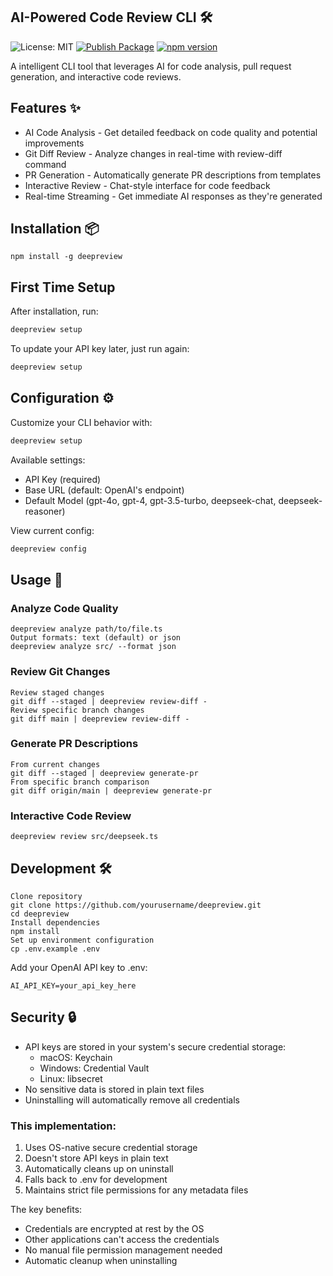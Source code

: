 ## AI-Powered Code Review CLI 🛠️
![License: MIT](https://img.shields.io/badge/License-MIT-yellow.svg)
[![Publish Package](https://github.com/aindong/deepreview/actions/workflows/publish.yml/badge.svg)](https://github.com/aindong/deepreview/actions/workflows/publish.yml)
[![npm version](https://img.shields.io/npm/v/deepreview)](https://www.npmjs.com/package/deepreview)

A intelligent CLI tool that leverages AI for code analysis, pull request generation, and interactive code reviews.

## Features ✨
- AI Code Analysis - Get detailed feedback on code quality and potential improvements
- Git Diff Review - Analyze changes in real-time with review-diff command
- PR Generation - Automatically generate PR descriptions from templates
- Interactive Review - Chat-style interface for code feedback
- Real-time Streaming - Get immediate AI responses as they're generated

## Installation 📦
```
npm install -g deepreview
```

## First Time Setup

After installation, run:
```bash
deepreview setup
```

To update your API key later, just run again:
```bash
deepreview setup
```

## Configuration ⚙️

Customize your CLI behavior with:

```bash
deepreview setup
```

Available settings:
- API Key (required)
- Base URL (default: OpenAI's endpoint)
- Default Model (gpt-4o, gpt-4, gpt-3.5-turbo, deepseek-chat, deepseek-reasoner)

View current config:
```bash
deepreview config
```

## Usage 🚀

### Analyze Code Quality
```
deepreview analyze path/to/file.ts
Output formats: text (default) or json
deepreview analyze src/ --format json
```

### Review Git Changes
```
Review staged changes
git diff --staged | deepreview review-diff -
Review specific branch changes
git diff main | deepreview review-diff -
```

### Generate PR Descriptions
```
From current changes
git diff --staged | deepreview generate-pr
From specific branch comparison
git diff origin/main | deepreview generate-pr
```

### Interactive Code Review
```
deepreview review src/deepseek.ts
```

## Development 🛠️
```
Clone repository
git clone https://github.com/yourusername/deepreview.git
cd deepreview
Install dependencies
npm install
Set up environment configuration
cp .env.example .env
```
Add your OpenAI API key to .env:
```
AI_API_KEY=your_api_key_here
```

## Security 🔒

- API keys are stored in your system's secure credential storage:
  - macOS: Keychain
  - Windows: Credential Vault
  - Linux: libsecret
- No sensitive data is stored in plain text files
- Uninstalling will automatically remove all credentials

### This implementation:
1. Uses OS-native secure credential storage
2. Doesn't store API keys in plain text
3. Automatically cleans up on uninstall
4. Falls back to .env for development
5. Maintains strict file permissions for any metadata files

The key benefits:
- Credentials are encrypted at rest by the OS
- Other applications can't access the credentials
- No manual file permission management needed
- Automatic cleanup when uninstalling

